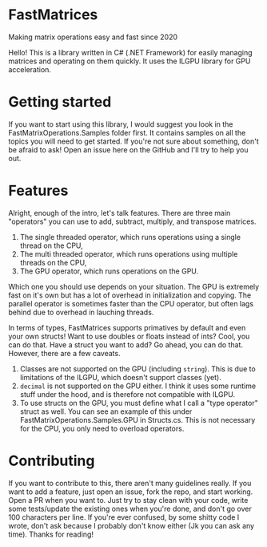 # FastMatrices
Making matrix operations easy and fast since 2020

Hello! This is a library written in C# (.NET Framework) for easily managing matrices
and operating on them quickly. It uses the ILGPU library for GPU acceleration.

# Getting started
If you want to start using this library, I would suggest you look in the FastMatrixOperations.Samples
folder first. It contains samples on all the topics you will need to get started. If you're not sure about something, 
don't be afraid to ask! Open an issue here on the GitHub and I'll try to help you out.

# Features
Alright, enough of the intro, let's talk features. There are three main "operators" you can use
to add, subtract, multiply, and transpose matrices.

1. The single threaded operator, which runs operations using a single thread on the CPU,
2. The multi threaded operator, which runs operations using multiple threads on the CPU,
3. The GPU operator, which runs operations on the GPU.

Which one you should use depends on your situation. The GPU is extremely fast on it's own but has a lot of
overhead in initialization and copying. The parallel operator is sometimes faster than the CPU operator,
but often lags behind due to overhead in lauching threads.

In terms of types, FastMatrices supports primatives by default and even your own structs! Want to use doubles or floats
instead of ints? Cool, you can do that. Have a struct you want to add? Go ahead, you can do that. 
However, there are a few caveats.

1. Classes are not supported on the GPU (including `string`). This is due to limitations of the ILGPU, which doesn't support classes (yet).
2. `decimal` is not supported on the GPU either. I think it uses some runtime stuff under the hood, and is therefore not compatible with ILGPU.
3. To use structs on the GPU, you must define what I call a "type operator" struct as well. You can see an example of this under
FastMatrixOperations.Samples.GPU in Structs.cs. This is not necessary for the CPU, you only need to overload operators.

# Contributing
If you want to contribute to this, there aren't many guidelines really. If you want to add a feature, just open an issue,
fork the repo, and start working. Open a PR when you want to. Just try to stay clean with your code, write some
tests/update the existing ones when you're done, and don't go over 100 characters per line. If you're ever confused, by
some shitty code I wrote, don't ask because I probably don't know either (Jk you can ask any time). Thanks for reading!
